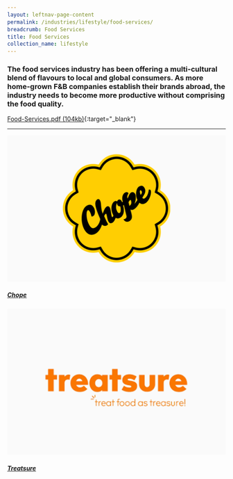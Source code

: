 ```yaml
---
layout: leftnav-page-content
permalink: /industries/lifestyle/food-services/
breadcrumb: Food Services
title: Food Services
collection_name: lifestyle
---
```


### The food services industry has been offering a multi-cultural blend of flavours to local and global consumers. As more home-grown F&B companies establish their brands abroad, the industry needs to become more productive without comprising the food quality.

[Food-Services.pdf (104kb)](/images/PDF/Lifestyle/Food-Services.pdf){:target="_blank"}

---

<div>
	<div class="row is-multiline">
		<div class="col is-half-tablet padding--bottom--lg">
			<a href="/industries/lifestyle/food-services/chope/" class="project-link">
				<img src="/images/Chope-Logo-Standard.png" alt="Chope" class="project-image">
				<div class="project-card">
					<div class="project-title margin--bottom--xs">
						<h5><b>Chope</b></h5>
					</div>
				</div>
			</a>
	  	</div>
		<div class="col is-half-tablet padding--bottom--lg">
			<a href="/industries/lifestyle/food-services/treatsure/" class="project-link">
				<img src="/images/treatsure.png" alt="Chope" class="project-image">
				<div class="project-card">
					<div class="project-title margin--bottom--xs">
						<h5><b>Treatsure</b></h5>
					</div>
				</div>
			</a>
	  	</div>
    </div>
</div>
